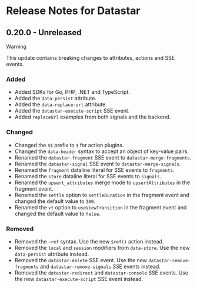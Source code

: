 # Release Notes for Datastar

## 0.20.0 - Unreleased

> [!WARNING]
> This update contains breaking changes to attributes, actions and SSE events.

### Added

- Added SDKs for Go, PHP, .NET  and TypeScript.
- Added the `data-persist` attribute.
- Added the `data-replace-url` attribute.
- Added the `datastar-execute-script` SSE event.
- Added `replaceUrl` examples from both signals and the backend.

### Changed

- Changed the `$$` prefix to `$` for action plugins.
- Changed the `data-header` syntax to accept an object of key-value pairs.
- Renamed the `datastar-fragment` SSE event to `datastar-merge-fragments`.
- Renamed the `datastar-signal` SSE event to `datastar-merge-signals`.
- Renamed the `fragment` dataline literal for SSE events to `fragments`.
- Renamed the `store` dataline literal for SSE events to `signals`.
- Renamed the `upsert_attributes` merge mode to `upsertAttributes` in the fragment event.
- Renamed the `settle` option to `settleDuration` in the fragment event and changed the default value to `300`.
- Renamed the `vt` option to `useViewTransition` in the fragment event and changed the default value to `false`.

### Removed

- Removed the `~ref` syntax. Use the new `$ref()` action instead.
- Removed the `local` and `session` modifiers from `data-store`. Use the new `data-persist` attribute instead.
- Removed the `datastar-delete` SSE event. Use the new `datastar-remove-fragments` and `datastar-remove-signals` SSE events instead.
- Removed the `datastar-redirect` and `datastar-console` SSE events.  Use the new `datastar-execute-script` SSE event instead.
